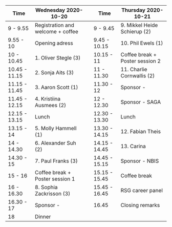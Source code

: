| Time            | Wednesday 2020-10-20                |   | Time            | Thursday 2020-10-21               |
|-----------------|-------------------------------------|---|-----------------|-----------------------------------|
| 9 -   9.55      | Registration   and welcome + coffee |   | 9 -   9.45      | 9.   Mikkel Heide Schierup (2)    |
| 9.55   - 10     | Opening   adress                    |   | 9.45   - 10.15  | 10.   Phil Ewels (1)              |
| 10   - 10.45    | 1.   Oliver Stegle (3)              |   | 10.15   - 11    | Coffee   break + Poster session 2 |
| 10.45   - 11.15 | 2.   Sonja Aits (3)                 |   | 11   - 11.30    | 11.   Charlie Cornwallis (2)      |
| 11.15   - 11.45 | 3.   Aaron Scott (1)                |   | 11.30   - 12    | Sponsor   -                       |
| 11.45   - 12.15 | 4.   Kristiina Ausmees (2)          |   | 12   - 12.30    | Sponsor   - SAGA                  |
| 12.15   - 13.15 | Lunch                               |   | 12.30   - 13.30 | Lunch                             |
| 13.15   - 14    | 5.   Molly Hammell (1)              |   | 13.30   - 14.15 | 12.   Fabian Theis                |
| 14   - 14.30    | 6.   Alexander Suh (2)              |   | 14.15   - 14.45 | 13.   Carina                      |
| 14.30   - 15    | 7.   Paul Franks (3)                |   | 14.45   - 15.15 | Sponsor   - NBIS                  |
| 15 -   16       | Coffee   break + Poster session 1   |   | 15.15   - 15.45 | Coffee   break                    |
| 16   - 16.30    | 8.   Sophia Zackrisson (3)          |   | 15.45   - 16.45 | RSG   career panel                |
| 16.30   - 17    | Sponsor   -                         |   | 16.45           | Closing   remarks                 |
| 18              | Dinner                              |   |                 |                                   |